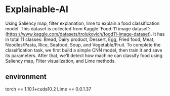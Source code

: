 # Explainable-AI
Using Saliency map, filter explanation, lime to explain a food classification model. This dataset is collected from Kaggle 'Food-11 image dataset':
(https://www.kaggle.com/datasets/trolukovich/food11-image-dataset). It has in total 11 classes: Bread, Dairy product, Dessert, Egg, Fried food, Meat, Noodles/Pasta, Rice, Seafood, Soup, and Vegetable/Fruit. To complete the classification task, we first build a simple CNN model, then train it and save its parameters. After that, we'll detect how machine can classify food using Saliency map, Filter visualization, and Lime methods.

## environment
torch == 1.10.1+cuda10.2
Lime == 0.0.1.37
